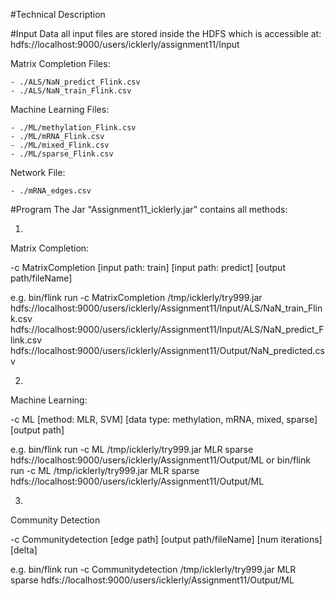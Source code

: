 #Technical Description

#Input Data
all input files are stored inside the HDFS which is accessible at: hdfs://localhost:9000/users/icklerly/assignment11/Input

Matrix Completion Files:
    
    - ./ALS/NaN_predict_Flink.csv
    - ./ALS/NaN_train_Flink.csv

Machine Learning Files:
    
    - ./ML/methylation_Flink.csv
    - ./ML/mRNA_Flink.csv
    - ./ML/mixed_Flink.csv
    - ./ML/sparse_Flink.csv

Network File:
    
    - ./mRNA_edges.csv

#Program
The Jar "Assignment11_icklerly.jar" contains all methods:

1.
Matrix Completion:

-c MatrixCompletion [input path: train] [input path: predict] [output path/fileName]

e.g.    bin/flink run -c MatrixCompletion
        /tmp/icklerly/try999.jar 
        hdfs://localhost:9000/users/icklerly/Assignment11/Input/ALS/NaN_train_Flink.csv 
        hdfs://localhost:9000/users/icklerly/Assignment11/Input/ALS/NaN_predict_Flink.csv 
        hdfs://localhost:9000/users/icklerly/Assignment11/Output/NaN_predicted.csv

2.
Machine Learning:

-c ML [method: MLR, SVM] [data type: methylation, mRNA, mixed, sparse] [output path]

e.g.    bin/flink run -c ML /tmp/icklerly/try999.jar 
        MLR
        sparse
        hdfs://localhost:9000/users/icklerly/Assignment11/Output/ML
or
        bin/flink run -c ML /tmp/icklerly/try999.jar 
        MLR
        sparse
        hdfs://localhost:9000/users/icklerly/Assignment11/Output/ML

3.
Community Detection

-c Communitydetection [edge path] [output path/fileName] [num iterations] [delta]

e.g.    bin/flink run -c Communitydetection /tmp/icklerly/try999.jar 
        MLR
        sparse
        hdfs://localhost:9000/users/icklerly/Assignment11/Output/ML



